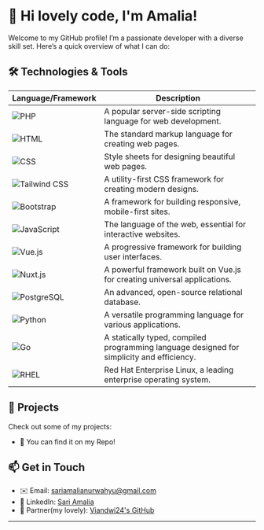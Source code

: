 # 👋 Hi lovely code, I'm Amalia!

Welcome to my GitHub profile! I’m a passionate developer with a diverse skill set. Here’s a quick overview of what I can do:

## 🛠️ Technologies & Tools

| **Language/Framework** | **Description** |
|------------------------|------------------|
| ![PHP](https://img.shields.io/badge/PHP-777BB4?style=flat-square&logo=php&logoColor=white)  | A popular server-side scripting language for web development. |
| ![HTML](https://img.shields.io/badge/HTML5-E34F26?style=flat-square&logo=html5&logoColor=white) | The standard markup language for creating web pages. |
| ![CSS](https://img.shields.io/badge/CSS3-1572B6?style=flat-square&logo=css3&logoColor=white) | Style sheets for designing beautiful web pages. |
| ![Tailwind CSS](https://img.shields.io/badge/Tailwind%20CSS-06B6D4?style=flat-square&logo=tailwind-css&logoColor=white) | A utility-first CSS framework for creating modern designs. |
| ![Bootstrap](https://img.shields.io/badge/Bootstrap-7952B3?style=flat-square&logo=bootstrap&logoColor=white) | A framework for building responsive, mobile-first sites. |
| ![JavaScript](https://img.shields.io/badge/JavaScript-F7DF1E?style=flat-square&logo=javascript&logoColor=black) | The language of the web, essential for interactive websites. |
| ![Vue.js](https://img.shields.io/badge/Vue.js-4FC08D?style=flat-square&logo=vue.js&logoColor=white) | A progressive framework for building user interfaces. | ~learning~
| ![Nuxt.js](https://img.shields.io/badge/Nuxt.js-00DC82?style=flat-square&logo=nuxt.js&logoColor=white) | A powerful framework built on Vue.js for creating universal applications. | ~learning~
| ![PostgreSQL](https://img.shields.io/badge/PostgreSQL-4169E1?style=flat-square&logo=postgresql&logoColor=white) | An advanced, open-source relational database. |
| ![Python](https://img.shields.io/badge/Python-3776AB?style=flat-square&logo=python&logoColor=white) | A versatile programming language for various applications. |
| ![Go](https://img.shields.io/badge/Go-00ADD8?style=flat-square&logo=go&logoColor=white) | A statically typed, compiled programming language designed for simplicity and efficiency. |
| ![RHEL](https://img.shields.io/badge/RHEL-CC0000?style=flat-square&logo=redhat&logoColor=white) | Red Hat Enterprise Linux, a leading enterprise operating system. |

## 🚀 Projects

Check out some of my projects:
- 🌟 You can find it on my Repo!

## 📫 Get in Touch
- ✉️ Email: [sariamalianurwahyu@gmail.com](mailto:sariamalianurwahyu@gmail.com)
- 💼 LinkedIn: [Sari Amalia](https://www.linkedin.com/in/sari-amalia/)
- 🤝 Partner(my lovely): [Viandwi24's GitHub](https://github.com/viandwi24)


---


